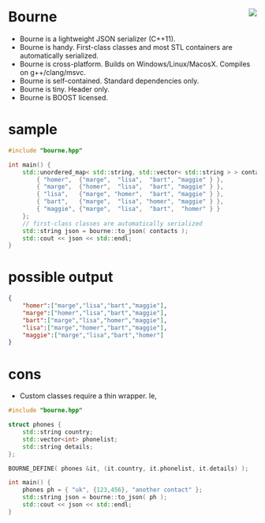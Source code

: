 Bourne <a href="https://travis-ci.org/r-lyeh/bourne"><img src="https://api.travis-ci.org/r-lyeh/bourne.svg?branch=master" align="right" /></a>
======

- Bourne is a lightweight JSON serializer (C++11).
- Bourne is handy. First-class classes and most STL containers are automatically serialized.
- Bourne is cross-platform. Builds on Windows/Linux/MacosX. Compiles on g++/clang/msvc.
- Bourne is self-contained. Standard dependencies only.
- Bourne is tiny. Header only.
- Bourne is BOOST licensed.

sample
======

```c++
#include "bourne.hpp"

int main() {
    std::unordered_map< std::string, std::vector< std::string > > contacts = {
        { "homer",  {"marge",  "lisa",  "bart", "maggie" } },
        { "marge",  {"homer",  "lisa",  "bart", "maggie" } },
        { "lisa",   {"marge", "homer",  "bart", "maggie" } },
        { "bart",   {"marge",  "lisa", "homer", "maggie" } },
        { "maggie", {"marge",  "lisa",  "bart",  "homer" } }
    };
    // first-class classes are automatically serialized
    std::string json = bourne::to_json( contacts );
    std::cout << json << std::endl;
}
```

possible output
===============

```json
{
    "homer":["marge","lisa","bart","maggie"],
    "marge":["homer","lisa","bart","maggie"],
    "bart":["marge","lisa","homer","maggie"],
    "lisa":["marge","homer","bart","maggie"],
    "maggie":["marge","lisa","bart","homer"]
}
```

cons
====

- Custom classes require a thin wrapper. Ie,

```c++
#include "bourne.hpp"

struct phones {
    std::string country;
    std::vector<int> phonelist;
    std::string details;
};

BOURNE_DEFINE( phones &it, (it.country, it.phonelist, it.details) );

int main() {
    phones ph = { "uk", {123,456}, "another contact" };
    std::string json = bourne::to_json( ph );
    std::cout << json << std::endl;
}
```
